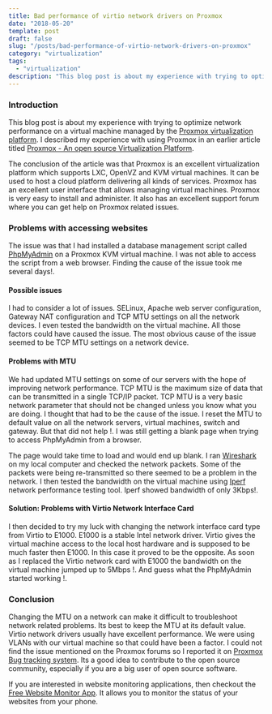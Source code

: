 ```yaml
---
title: Bad performance of virtio network drivers on Proxmox
date: "2018-05-20"
template: post
draft: false
slug: "/posts/bad-performance-of-virtio-network-drivers-on-proxmox"
category: "virtualization"
tags:
  - "virtualization"
description: "This blog post is about my experience with trying to optimize network performance on a virtual machine managed by the Proxmox virtualization platform."
---
```


### Introduction
This blog post is about my experience with trying to optimize network performance on a virtual machine managed by the [Proxmox virtualization platform](https://www.proxmox.com/). I described my experience with using Proxmox in an earlier article titled [Proxmox - An open source Virtualization Platform](/posts/proxmox---an-open-source-virtualization-platform).

The conclusion of the article was that Proxmox is an excellent virtualization platform which supports LXC, OpenVZ and KVM virtual machines. It can be used to host a cloud platform delivering all kinds of services. Proxmox has an excellent user interface that allows managing virtual machines. Proxmox is very easy to install and administer. It also has an excellent support forum where you can get help on Proxmox related issues.

### Problems with accessing websites
The issue was that I had installed a database management script called [PhpMyAdmin](http://www.phpmyadmin.net/) on a Proxmox KVM virtual machine. I was not able to access the script from a web browser. Finding the cause of the issue took me several days!.

#### Possible issues
I had to consider a lot of issues. SELinux, Apache web server configuration, Gateway NAT configuration and TCP MTU settings on all the network devices. I even tested the bandwidth on the virtual machine. All those factors could have caused the issue. The most obvious cause of the issue seemed to be TCP MTU settings on a network device.

#### Problems with MTU
We had updated MTU settings on some of our servers with the hope of improving network performance. TCP MTU is the maximum size of data that can be transmitted in a single TCP/IP packet. TCP MTU is a very basic network parameter that should not be changed unless you know what you are doing. I thought that had to be the cause of the issue. I reset the MTU to default value on all the network servers, virtual machines, switch and gateway. But that did not help !. I was still getting a blank page when trying to access PhpMyAdmin from a browser.

The page would take time to load and would end up blank. I ran [Wireshark](https://www.wireshark.org/) on my local computer and checked the network packets. Some of the packets were being re-transmitted so there seemed to be a problem in the network. I then tested the bandwidth on the virtual machine using [Iperf](https://iperf.fr/) network performance testing tool. Iperf showed bandwidth of only 3Kbps!.

#### Solution: Problems with Virtio Network Interface Card
I then decided to try my luck with changing the network interface card type from Virtio to E1000. E1000 is a stable Intel network driver. Virtio gives the virtual machine access to the local host hardware and is supposed to be much faster then E1000. In this case it proved to be the opposite. As soon as I replaced the Virtio network card with E1000 the bandwidth on the virtual machine jumped up to 5Mbps !. And guess what the PhpMyAdmin started working !.

### Conclusion
Changing the MTU on a network can make it difficult to troubleshoot network related problems. Its best to keep the MTU at its default value. Virtio network drivers usually have excellent performance. We were using VLANs with our virtual machine so that could have been a factor. I could not find the issue mentioned on the Proxmox forums so I reported it on [Proxmox Bug tracking system](https://bugzilla.proxmox.com/show_bug.cgi?id=583). Its a good idea to contribute to the open source community, especially if you are a big user of open source software.

If you are interested in website monitoring applications, then checkout the [Free Website Monitor App](https://play.google.com/store/apps/details?id=com.freewebsitemonitor). It allows you to monitor the status of your websites from your phone.
